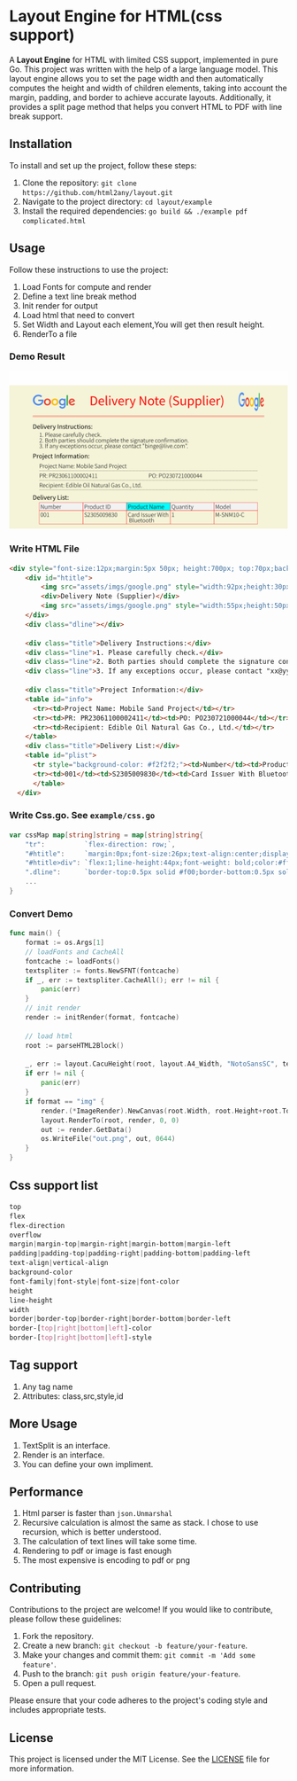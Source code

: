 # Layout Engine for HTML(css support)

A **Layout Engine** for HTML with limited CSS support, implemented in pure Go. This project was written with the help of a large language model. This layout engine allows you to set the page width and then  automatically computes the height and width of children elements, taking into account the margin, padding, and border to achieve accurate layouts. Additionally, it provides a split page method that helps you convert HTML to PDF with line break support.

## Installation

To install and set up the project, follow these steps:

1. Clone the repository: `git clone https://github.com/html2any/layout.git`
2. Navigate to the project directory: `cd layout/example`
3. Install the required dependencies: `go build && ./example pdf complicated.html`

## Usage

Follow these instructions to use the project:
1. Load Fonts for compute and render
2. Define a text line break method
3. Init render for output
4. Load html that need to convert
5. Set Width and Layout each element,You will get then result height.
6. RenderTo a file 

### Demo Result
![Screenshot](example/out.png)

### Write HTML File
```html
<div style="font-size:12px;margin:5px 50px; height:700px; top:70px;background-color:#f5f4d8">
    <div id="htitle">
        <img src="assets/imgs/google.png" style="width:92px;height:30px;margin:10px 0" />
        <div>Delivery Note (Supplier)</div>
        <img src="assets/imgs/google.png" style="width:55px;height:50px;margin:5px 0;" />
    </div>
    <div class="dline"></div>
       
    <div class="title">Delivery Instructions:</div>
    <div class="line">1. Please carefully check.</div>
    <div class="line">2. Both parties should complete the signature confirmation.</div>
    <div class="line">3. If any exceptions occur, please contact "xx@yy.com".</div>
    
    <div class="title">Project Information:</div>
    <table id="info">
      <tr><td>Project Name: Mobile Sand Project</td></tr>
      <tr><td>PR: PR23061100002411</td><td>PO: PO230721000044</td></tr>
      <tr><td>Recipient: Edible Oil Natural Gas Co., Ltd.</td></tr>
    </table>
    <div class="title">Delivery List:</div>
    <table id="plist">
      <tr style="background-color: #f2f2f2;"><td>Number</td><td>Product ID</td><td>Product Name</td><td>Quantity</td><td>Model</td></tr>
      <tr><td>001</td><td>S2305009830</td><td>Card Issuer With Bluetooth</<td><td>1</td><td>M-SNM10-C</td></tr>
      </table>
  </div> 
```
### Write Css.go. See `example/css.go`
```Go
var cssMap map[string]string = map[string]string{
	"tr":          `flex-direction: row;`,
	"#htitle":     `margin:0px;font-size:26px;text-align:center;display:flex;flex-direction:row;`,
	"#htitle>div": `flex:1;line-height:44px;font-weight: bold;color:#ff0000;`,
	".dline":      `border-top:0.5px solid #f00;border-bottom:0.5px solid #f00;padding-top:1px;margin:5px 0px`,
	...
}
```
### Convert Demo 
```Go
func main() {
	format := os.Args[1]
	// loadFonts and CacheAll
	fontcache := loadFonts()
	textspliter := fonts.NewSFNT(fontcache)
	if _, err := textspliter.CacheAll(); err != nil {
		panic(err)
	}
	// init render
	render := initRender(format, fontcache)

	// load html
	root := parseHTML2Block()

	_, err := layout.CacuHeight(root, layout.A4_Width, "NotoSansSC", textspliter)
	if err != nil {
		panic(err)
	}
	if format == "img" {
		render.(*ImageRender).NewCanvas(root.Width, root.Height+root.Top)
		layout.RenderTo(root, render, 0, 0)
		out := render.GetData()
		os.WriteFile("out.png", out, 0644)
	}
}
```

## Css support list
```css
top
flex
flex-direction
overflow
margin|margin-top|margin-right|margin-bottom|margin-left
padding|padding-top|padding-right|padding-bottom|padding-left
text-align|vertical-align
background-color
font-family|font-style|font-size|font-color
height
line-height
width
border|border-top|border-right|border-bottom|border-left
border-[top|right|bottom|left]-color
border-[top|right|bottom|left]-style
```
## Tag support
1. Any tag name
2. Attributes: class,src,style,id

## More Usage
1. TextSplit is an interface.
2. Render is an interface.
3. You can define your own impliment.

## Performance
1. Html parser is faster than `json.Unmarshal`
2. Recursive calculation is almost the same as stack. I chose to use recursion, which is better understood.
3. The calculation of text lines will take some time.
4. Rendering to pdf or image is fast enough
5. The most expensive is encoding to pdf or png

## Contributing

Contributions to the project are welcome! If you would like to contribute, please follow these guidelines:

1. Fork the repository.
2. Create a new branch: `git checkout -b feature/your-feature`.
3. Make your changes and commit them: `git commit -m 'Add some feature'`.
4. Push to the branch: `git push origin feature/your-feature`.
5. Open a pull request.

Please ensure that your code adheres to the project's coding style and includes appropriate tests.

## License

This project is licensed under the MIT License. See the [LICENSE](LICENSE) file for more information.
